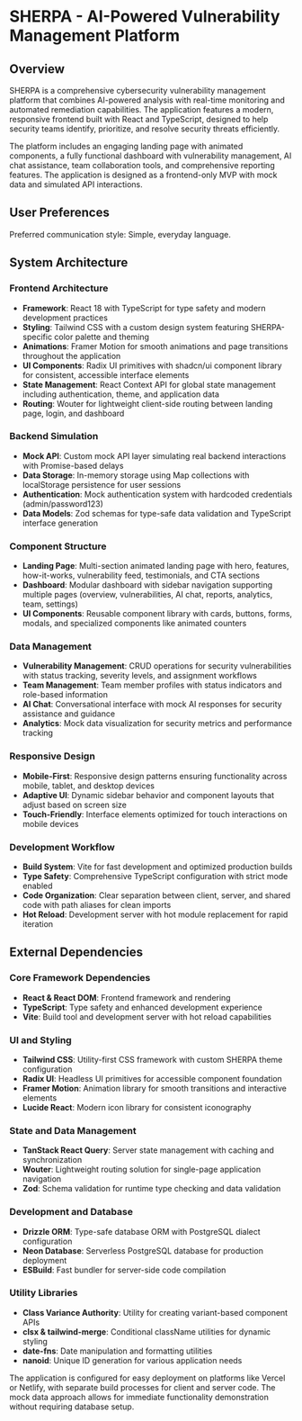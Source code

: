 # SHERPA - AI-Powered Vulnerability Management Platform

## Overview

SHERPA is a comprehensive cybersecurity vulnerability management platform that combines AI-powered analysis with real-time monitoring and automated remediation capabilities. The application features a modern, responsive frontend built with React and TypeScript, designed to help security teams identify, prioritize, and resolve security threats efficiently.

The platform includes an engaging landing page with animated components, a fully functional dashboard with vulnerability management, AI chat assistance, team collaboration tools, and comprehensive reporting features. The application is designed as a frontend-only MVP with mock data and simulated API interactions.

## User Preferences

Preferred communication style: Simple, everyday language.

## System Architecture

### Frontend Architecture
- **Framework**: React 18 with TypeScript for type safety and modern development practices
- **Styling**: Tailwind CSS with a custom design system featuring SHERPA-specific color palette and theming
- **Animations**: Framer Motion for smooth animations and page transitions throughout the application
- **UI Components**: Radix UI primitives with shadcn/ui component library for consistent, accessible interface elements
- **State Management**: React Context API for global state management including authentication, theme, and application data
- **Routing**: Wouter for lightweight client-side routing between landing page, login, and dashboard

### Backend Simulation
- **Mock API**: Custom mock API layer simulating real backend interactions with Promise-based delays
- **Data Storage**: In-memory storage using Map collections with localStorage persistence for user sessions
- **Authentication**: Mock authentication system with hardcoded credentials (admin/password123)
- **Data Models**: Zod schemas for type-safe data validation and TypeScript interface generation

### Component Structure
- **Landing Page**: Multi-section animated landing page with hero, features, how-it-works, vulnerability feed, testimonials, and CTA sections
- **Dashboard**: Modular dashboard with sidebar navigation supporting multiple pages (overview, vulnerabilities, AI chat, reports, analytics, team, settings)
- **UI Components**: Reusable component library with cards, buttons, forms, modals, and specialized components like animated counters

### Data Management
- **Vulnerability Management**: CRUD operations for security vulnerabilities with status tracking, severity levels, and assignment workflows
- **Team Management**: Team member profiles with status indicators and role-based information
- **AI Chat**: Conversational interface with mock AI responses for security assistance and guidance
- **Analytics**: Mock data visualization for security metrics and performance tracking

### Responsive Design
- **Mobile-First**: Responsive design patterns ensuring functionality across mobile, tablet, and desktop devices
- **Adaptive UI**: Dynamic sidebar behavior and component layouts that adjust based on screen size
- **Touch-Friendly**: Interface elements optimized for touch interactions on mobile devices

### Development Workflow
- **Build System**: Vite for fast development and optimized production builds
- **Type Safety**: Comprehensive TypeScript configuration with strict mode enabled
- **Code Organization**: Clear separation between client, server, and shared code with path aliases for clean imports
- **Hot Reload**: Development server with hot module replacement for rapid iteration

## External Dependencies

### Core Framework Dependencies
- **React & React DOM**: Frontend framework and rendering
- **TypeScript**: Type safety and enhanced development experience
- **Vite**: Build tool and development server with hot reload capabilities

### UI and Styling
- **Tailwind CSS**: Utility-first CSS framework with custom SHERPA theme configuration
- **Radix UI**: Headless UI primitives for accessible component foundation
- **Framer Motion**: Animation library for smooth transitions and interactive elements
- **Lucide React**: Modern icon library for consistent iconography

### State and Data Management
- **TanStack React Query**: Server state management with caching and synchronization
- **Wouter**: Lightweight routing solution for single-page application navigation
- **Zod**: Schema validation for runtime type checking and data validation

### Development and Database
- **Drizzle ORM**: Type-safe database ORM with PostgreSQL dialect configuration
- **Neon Database**: Serverless PostgreSQL database for production deployment
- **ESBuild**: Fast bundler for server-side code compilation

### Utility Libraries
- **Class Variance Authority**: Utility for creating variant-based component APIs
- **clsx & tailwind-merge**: Conditional className utilities for dynamic styling
- **date-fns**: Date manipulation and formatting utilities
- **nanoid**: Unique ID generation for various application needs

The application is configured for easy deployment on platforms like Vercel or Netlify, with separate build processes for client and server code. The mock data approach allows for immediate functionality demonstration without requiring database setup.